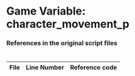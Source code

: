 # Game Variable: character_movement_p
### References in the original script files

#

| File | Line Number | Reference code |
| --- | --- | --- |
